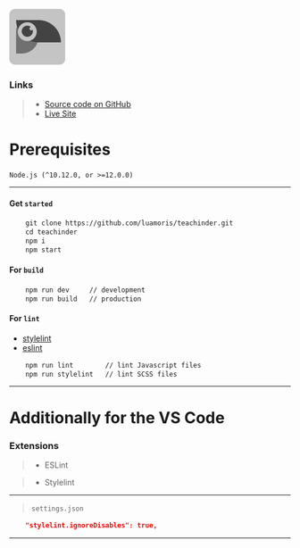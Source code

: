[![Logo Template][logo]][github]

### Links

> + [Source code on GitHub][solution-repository]
> + [Live Site][deploy]

# Prerequisites 
`Node.js (^10.12.0, or >=12.0.0)`

---

#### Get `started`

```console
	git clone https://github.com/luamoris/teachinder.git
	cd teachinder
	npm i
	npm start
```

#### For `build`

```console
	npm run dev		// development
	npm run build	// production
```

#### For `lint`

- [stylelint][stylelint]
- [eslint][eslint]

```console
	npm run lint		// lint Javascript files
	npm run stylelint	// lint SCSS files
```

---

# Additionally for the VS Code

### Extensions 

> - ESLint

> - Stylelint

---

> `settings.json`
```json
	"stylelint.ignoreDisables": true,
```

--- 

[stylelint]: https://stylelint.io/
[eslint]: https://eslint.org/

[logo]: https://raw.githubusercontent.com/luamoris/template/634e93615165ca5dcbc2fc80a3562b116e01262f/src/img/box.svg
[github]: https://github.com/luamoris/template

[solution-repository]: https://github.com/luamoris/teachinder
[deploy]: https://luamoris.github.io/teachinder/
